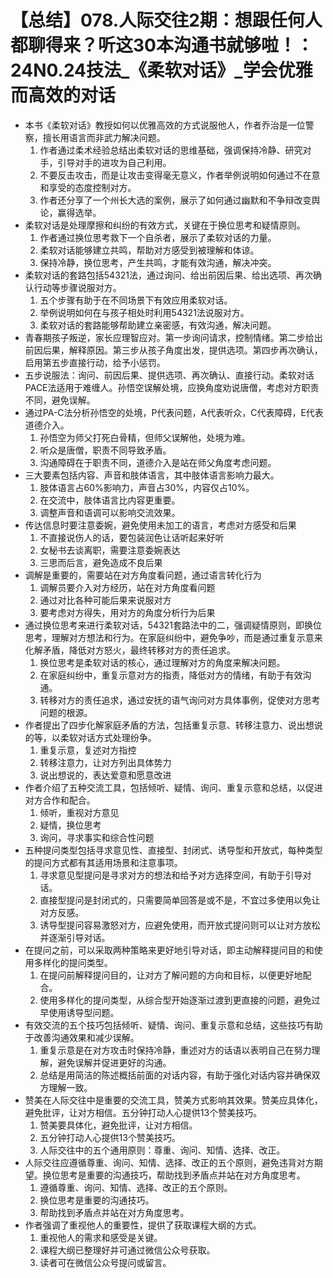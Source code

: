 # 【总结】078.人际交往2期：想跟任何人都聊得来？听这30本沟通书就够啦！：24N0.24技法_《柔软对话》_学会优雅而高效的对话

-   本书《柔软对话》教授如何以优雅高效的方式说服他人，作者乔治是一位警察，擅长用语言而非武力解决问题。
    1.  作者通过柔术经验总结出柔软对话的思维基础，强调保持冷静、研究对手，引导对手的进攻为自己利用。
    2.  不要反击攻击，而是让攻击变得毫无意义，作者举例说明如何通过不在意和享受的态度控制对方。
    3.  作者还分享了一个州长大选的案例，展示了如何通过幽默和不争辩改变舆论，赢得选举。
-   柔软对话是处理摩擦和纠纷的有效方式，关键在于换位思考和疑情原则。
    1.  作者通过换位思考救下一个自杀者，展示了柔软对话的力量。
    2.  柔软对话能够建立共鸣，帮助对方感受到被理解和体谅。
    3.  保持冷静，换位思考，产生共鸣，才能有效沟通，解决冲突。
-   柔软对话的套路包括54321法，通过询问、给出前因后果、给出选项、再次确认行动等步骤说服对方。
    1.  五个步骤有助于在不同场景下有效应用柔软对话。
    2.  举例说明如何在与孩子相处时利用54321法说服对方。
    3.  柔软对话的套路能够帮助建立亲密感，有效沟通，解决问题。
-   青春期孩子叛逆，家长应理智应对。第一步询问请求，控制情绪。第二步给出前因后果，解释原因。第三步从孩子角度出发，提供选项。第四步再次确认，启用第五步直接行动，给予小惩罚。
-   五步说服法：询问、前因后果、提供选项、再次确认、直接行动。柔软对话PACE法适用于难缠人。孙悟空误解处境，应换角度劝说唐僧，考虑对方职责不同，避免误解。
-   通过PA-C法分析孙悟空的处境，P代表问题，A代表听众，C代表障碍，E代表道德介入。
    1.  孙悟空为师父打死白骨精，但师父误解他，处境为难。
    2.  听众是唐僧，职责不同导致矛盾。
    3.  沟通障碍在于职责不同，道德介入是站在师父角度考虑问题。
-   三大要素包括内容、声音和肢体语言，其中肢体语言影响力最大。
    1.  肢体语言占60%影响力，声音占30%，内容仅占10%。
    2.  在交流中，肢体语言比内容更重要。
    3.  调整声音和语调可以影响交流效果。
-   传达信息时要注意委婉，避免使用未加工的语言，考虑对方感受和后果
    1.  不直接说伤人的话，要包装润色让话听起来好听
    2.  女秘书去谈离职，需要注意委婉表达
    3.  三思而后言，避免造成不良后果
-   调解是重要的，需要站在对方角度看问题，通过语言转化行为
    1.  调解员要介入对方经历，站在对方角度看问题
    2.  通过对比各种可能后果来说服对方
    3.  要考虑对方得失，用对方的角度分析行为后果
-   通过换位思考来进行柔软对话，54321套路法中的二，强调疑情原则，即换位思考，理解对方想法和行为。在家庭纠纷中，避免争吵，而是通过重复示意来化解矛盾，降低对方怒火，最终转移对方的责任追求。
    1.  换位思考是柔软对话的核心，通过理解对方的角度来解决问题。
    2.  在家庭纠纷中，重复示意对方的指责，降低对方的情绪，有助于有效沟通。
    3.  转移对方的责任追求，通过安抚的语气询问对方具体事例，促使对方思考问题的根源。
-   作者提出了四步化解家庭矛盾的方法，包括重复示意、转移注意力、说出想说的等，以柔软对话方式处理纷争。
    1.  重复示意，复述对方指控
    2.  转移注意力，让对方列出具体势力
    3.  说出想说的，表达爱意和愿意改进
-   作者介绍了五种交流工具，包括倾听、疑情、询问、重复示意和总结，以促进对方合作和配合。
    1.  倾听，重视对方意见
    2.  疑情，换位思考
    3.  询问，寻求事实和综合性问题
-   五种提问类型包括寻求意见性、直接型、封闭式、诱导型和开放式，每种类型的提问方式都有其适用场景和注意事项。
    1.  寻求意见型提问是寻求对方的想法和给予对方选择空间，有助于引导对话。
    2.  直接型提问是封闭式的，只需要简单回答是或不是，不宜过多使用以免让对方反感。
    3.  诱导型提问容易激怒对方，应避免使用，而开放式提问则可以让对方放松并逐渐引导对话。
-   在提问之前，可以采取两种策略来更好地引导对话，即主动解释提问目的和使用多样化的提问类型。
    1.  在提问前解释提问目的，让对方了解问题的方向和目标，以便更好地配合。
    2.  使用多样化的提问类型，从综合型开始逐渐过渡到更直接的问题，避免过早使用诱导型问题。
-   有效交流的五个技巧包括倾听、疑情、询问、重复示意和总结，这些技巧有助于改善沟通效果和减少误解。
    1.  重复示意是在对方攻击时保持冷静，重述对方的话语以表明自己在努力理解，避免误解并促进更好的沟通。
    2.  总结是用简洁的陈述概括前面的对话内容，有助于强化对话内容并确保双方理解一致。
-   赞美在人际交往中是重要的交流工具，赞美方式影响其效果。赞美应具体化，避免批评，让对方相信。五分钟打动人心提供13个赞美技巧。
    1.  赞美要具体化，避免批评，让对方相信。
    2.  五分钟打动人心提供13个赞美技巧。
    3.  人际交往中的五个通用原则：尊重、询问、知情、选择、改正。
-   人际交往应遵循尊重、询问、知情、选择、改正的五个原则，避免违背对方期望。换位思考是重要的沟通技巧，帮助找到矛盾点并站在对方角度思考。
    1.  遵循尊重、询问、知情、选择、改正的五个原则。
    2.  换位思考是重要的沟通技巧。
    3.  帮助找到矛盾点并站在对方角度思考。
-   作者强调了重视他人的重要性，提供了获取课程大纲的方式。
    1.  重视他人的需求和感受是关键。
    2.  课程大纲已整理好并可通过微信公众号获取。
    3.  读者可在微信公众号提问或留言。